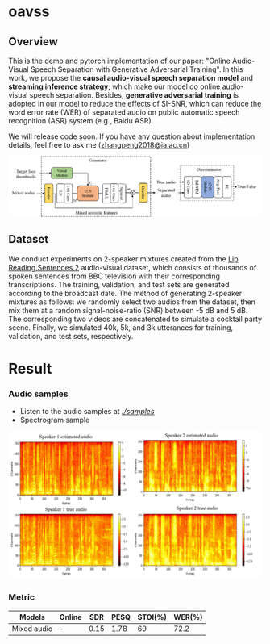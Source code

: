 # oavss

## Overview
This is the demo and pytorch implementation of our paper: "Online Audio-Visual Speech Separation with Generative Adversarial Training". In this work, we propose the **causal audio-visual speech separation model** and **streaming inference strategy**, which make our model do online audio-visual speech separation. Besides, **generative adversarial training** is adopted in our model to reduce the effects of SI-SNR, which can reduce the word error rate (WER) of separated audio on public automatic speech recognition (ASR) system (e.g., Baidu ASR).

We will release code soon. If you have any question about implementation details, feel free to ask me (zhangpeng2018@ia.ac.cn)

<div align=center><img width="700" src="./image/figure2.png" alt="The structure of our proposed model."/></div>

## Dataset
We conduct experiments on 2-speaker mixtures created from the [Lip Reading Sentences 2](http://www.robots.ox.ac.uk/~vgg/data/lip_reading/lrs2.html) audio-visual dataset, which consists of thousands of spoken sentences from BBC television with their corresponding transcriptions. The training, validation, and test sets are generated according to the broadcast date. The method of generating 2-speaker mixtures as follows: we randomly select two audios from the dataset, then mix them at a random signal-noise-ratio (SNR) between -5 dB and 5 dB. The corresponding two videos are concatenated to simulate a cocktail party scene. Finally, we simulated 40k, 5k, and 3k utterances for training, validation, and test sets, respectively.

# Result
### Audio samples
- Listen to the audio samples at [*./samples*](./samples)
- Spectrogram sample
<div align=center><img width="700" src="./image/spec/figure1.png" alt="The spectrogram sample."/></div>

### Metric
| Models | Online | SDR | PESQ | STOI(%) | WER(%) |
| --------------- | --- | ---- | --- | --| --- |
| Mixed audio | - | 0.15 | 1.78 | 69 | 72.2 |
